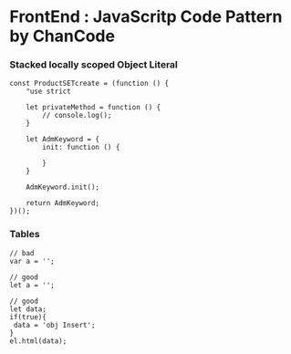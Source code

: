 # FrontEnd : JavaScritp Code Pattern by ChanCode


### Stacked locally scoped Object Literal
```
const ProductSETcreate = (function () {
    "use strict

    let privateMethod = function () {
        // console.log();
    }

    let AdmKeyword = {    
        init: function () {
 
        }
    }

    AdmKeyword.init();

    return AdmKeyword;
})();
```


### Tables
```
// bad
var a = '';

// good
let a = '';

// good
let data;
if(true){
 data = 'obj Insert';
}
el.html(data);
```




